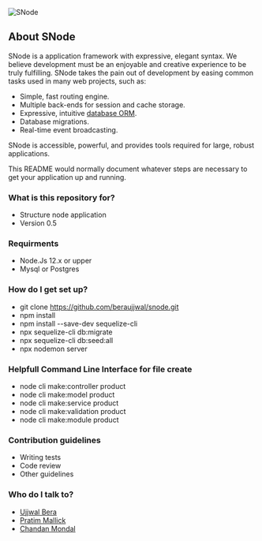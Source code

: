 ![SNode](https://www.freelogoservices.com/api/main/images/1j+ojVVCOMkX9Wyrexe4hGfK8KnU+W0MjkLP2ig3M2RE...QxumCgphfBr47hlc1xFtFwKhRYKdsQ5iSZ8R9FL00QsomDIeoZC)

## About SNode

SNode is a application framework with expressive, elegant syntax. We believe development must be an enjoyable and creative experience to be truly fulfilling. SNode takes the pain out of development by easing common tasks used in many web projects, such as:

- Simple, fast routing engine.
- Multiple back-ends for session and cache storage.
- Expressive, intuitive [database ORM](https://sequelize.org/).
- Database migrations.
- Real-time event broadcasting.

SNode is accessible, powerful, and provides tools required for large, robust applications.

This README would normally document whatever steps are necessary to get your application up and running.

### What is this repository for? ###

* Structure node application
* Version 0.5

### Requirments ###

* Node.Js 12.x or upper
* Mysql or Postgres

### How do I get set up? ###

* git clone https://github.com/beraujjwal/snode.git
* npm install
* npm install --save-dev sequelize-cli
* npx sequelize-cli db:migrate
* npx sequelize-cli db:seed:all
* npx nodemon server

### Helpfull Command Line Interface for file create ###

* node cli make:controller product
* node cli make:model product
* node cli make:service product
* node cli make:validation product
* node cli make:module product

### Contribution guidelines ###

* Writing tests
* Code review
* Other guidelines

### Who do I talk to? ###

* [Ujjwal Bera](https://github.com/beraujjwal)
* [Pratim Mallick](#)
* [Chandan Mondal](#)
